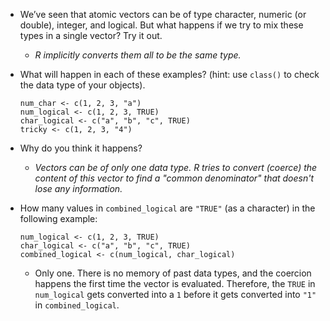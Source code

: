 -   We’ve seen that atomic vectors can be of type character, numeric (or
    double), integer, and logical. But what happens if we try to mix
    these types in a single vector? Try it out.
    -   *R implicitly converts them all to be the same type.*
-   What will happen in each of these examples? (hint: use `class()` to
    check the data type of your objects).

        num_char <- c(1, 2, 3, "a")
        num_logical <- c(1, 2, 3, TRUE)
        char_logical <- c("a", "b", "c", TRUE)
        tricky <- c(1, 2, 3, "4")

-   Why do you think it happens?
    -   *Vectors can be of only one data type. R tries to convert
        (coerce) the content of this vector to find a "common
        denominator" that doesn't lose any information.*
-   How many values in `combined_logical` are `"TRUE"` (as a character)
    in the following example:

        num_logical <- c(1, 2, 3, TRUE)
        char_logical <- c("a", "b", "c", TRUE)
        combined_logical <- c(num_logical, char_logical)

    -   Only one. There is no memory of past data types, and the
        coercion happens the first time the vector is evaluated.
        Therefore, the `TRUE` in `num_logical` gets converted into a `1`
        before it gets converted into `"1"` in `combined_logical`.
